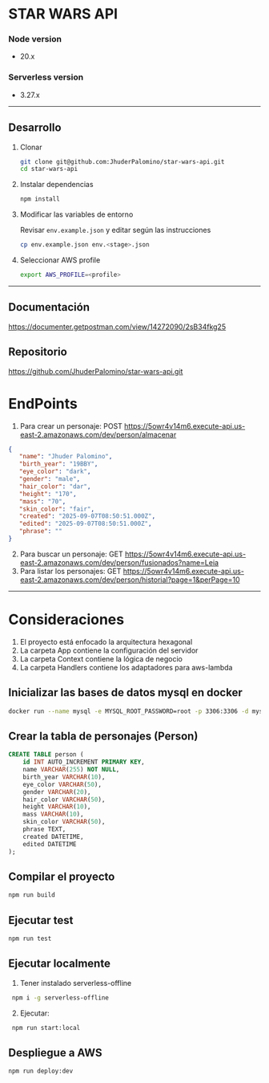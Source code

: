 # STAR WARS API

### Node version

- 20.x

### Serverless version

- 3.27.x

---

## Desarrollo

1. Clonar

   ```bash
   git clone git@github.com:JhuderPalomino/star-wars-api.git
   cd star-wars-api
   ```

2. Instalar dependencias

   ```bash
   npm install
   ```

3. Modificar las variables de entorno

   Revisar `env.example.json` y editar según las instrucciones

   ```bash
   cp env.example.json env.<stage>.json
   ```

4. Seleccionar AWS profile

   ```bash
   export AWS_PROFILE=<profile>
   ```

---

## Documentación

https://documenter.getpostman.com/view/14272090/2sB34fkg25

## Repositorio

https://github.com/JhuderPalomino/star-wars-api.git

# EndPoints

1. Para crear un personaje: POST https://5owr4v14m6.execute-api.us-east-2.amazonaws.com/dev/person/almacenar

```Json
{
   "name": "Jhuder Palomino",
   "birth_year": "19BBY",
   "eye_color": "dark",
   "gender": "male",
   "hair_color": "dar",
   "height": "170",
   "mass": "70",
   "skin_color": "fair",
   "created": "2025-09-07T08:50:51.000Z",
   "edited": "2025-09-07T08:50:51.000Z",
   "phrase": ""
}
```

2. Para buscar un personaje: GET https://5owr4v14m6.execute-api.us-east-2.amazonaws.com/dev/person/fusionados?name=Leia
3. Para listar los personajes: GET https://5owr4v14m6.execute-api.us-east-2.amazonaws.com/dev/person/historial?page=1&perPage=10

---

# Consideraciones

1. El proyecto está enfocado la arquitectura hexagonal
2. La carpeta App contiene la configuración del servidor
3. La carpeta Context contiene la lógica de negocio
4. La carpeta Handlers contiene los adaptadores para aws-lambda

## Inicializar las bases de datos mysql en docker

```bash
docker run --name mysql -e MYSQL_ROOT_PASSWORD=root -p 3306:3306 -d mysql:8.0.22
```

## Crear la tabla de personajes (Person)

```sql
CREATE TABLE person (
    id INT AUTO_INCREMENT PRIMARY KEY,
    name VARCHAR(255) NOT NULL,
    birth_year VARCHAR(10),
    eye_color VARCHAR(50),
    gender VARCHAR(20),
    hair_color VARCHAR(50),
    height VARCHAR(10),
    mass VARCHAR(10),
    skin_color VARCHAR(50),
    phrase TEXT,
    created DATETIME,
    edited DATETIME
);
```

## Compilar el proyecto

```bash
npm run build
```

## Ejecutar test

```bash
npm run test
```

## Ejecutar localmente

1. Tener instalado serverless-offline

```bash
 npm i -g serverless-offline
```

2. Ejecutar:

```bash
 npm run start:local
```

## Despliegue a AWS

```bash
npm run deploy:dev
```

